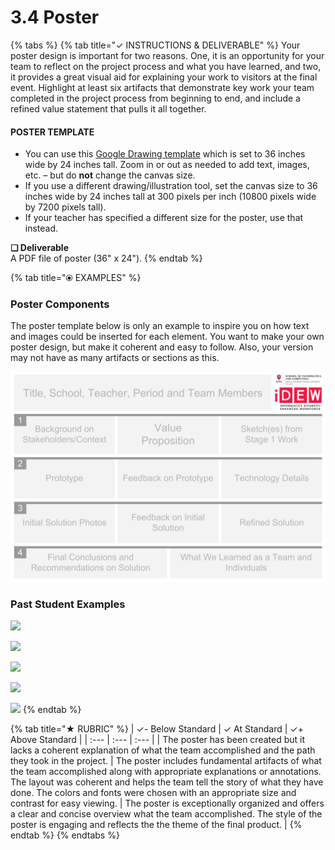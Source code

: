 # 3.4 Poster



{% tabs %}
{% tab title="✓  INSTRUCTIONS & DELIVERABLE" %}
Your poster design is important for two reasons. One, it is an opportunity for your team to reflect on the project process and what you have learned, and two, it provides a great visual aid for explaining your work to visitors at the final event. Highlight at least six artifacts that demonstrate key work your team completed in the project process from beginning to end, and include a refined value statement that pulls it all together.

#### POSTER TEMPLATE <a id="poster-template"></a>

* You can use this [Google Drawing template](https://drive.google.com/open?id=1L81WNIn5YMEQ9TlcliLTdiCO-KwnzWIsXBGnqdumzzo) which is set to 36 inches wide by 24 inches tall. Zoom in or out as needed to add text, images, etc. – but do **not** change the canvas size.
* If you use a different drawing/illustration tool, set the canvas size to 36 inches wide by 24 inches tall at 300 pixels per inch \(10800 pixels wide by 7200 pixels tall\).
* If your teacher has specified a different size for the poster, use that instead.

**❏ Deliverable**  
A PDF file of poster \(36" x 24"\).
{% endtab %}

{% tab title="⦿ EXAMPLES" %}
### Poster Components

The poster template below is only an example to inspire you on how text and images could be inserted for each element. You want to make your own poster design, but make it coherent and easy to follow. Also, your version may not have as many artifacts or sections as this.

![](../../.gitbook/assets/poster-template-36x24-2.png)

### Past Student Examples

![](../../.gitbook/assets/posterscombined-1.png)

![](../../.gitbook/assets/posterscombined-2.png)

![](../../.gitbook/assets/posterscombined-3.png)

![](../../.gitbook/assets/posterscombined-5.png)

![](../../.gitbook/assets/posterscombined-4.png)
{% endtab %}

{% tab title="★  RUBRIC" %}
| ✓-  Below Standard | ✓  At Standard | ✓+  Above Standard |
| :--- | :--- | :--- |
| The poster has been created but it lacks a coherent explanation of what the team accomplished and the path they took in the project. | The poster includes fundamental artifacts of what the team accomplished along with appropriate explanations or annotations. The layout was coherent and helps the team tell the story of what they have done. The colors and fonts were chosen with an appropriate size and contrast for easy viewing. | The poster is exceptionally organized and offers a clear and concise overview what the team accomplished. The style of the poster is engaging and reflects the the theme of the final product.  |
{% endtab %}
{% endtabs %}

